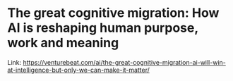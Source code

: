 # The great cognitive migration: How AI is reshaping human purpose, work and meaning

Link: https://venturebeat.com/ai/the-great-cognitive-migration-ai-will-win-at-intelligence-but-only-we-can-make-it-matter/
